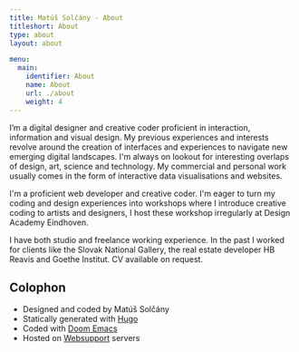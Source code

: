 ```yaml
---
title: Matúš Solčány - About
titleshort: About
type: about
layout: about

menu:
  main:
    identifier: About
    name: About
    url: ./about
    weight: 4
---
```

I’m a digital designer and creative coder proficient in interaction, information and visual design. My previous experiences and interests revolve around the creation of interfaces and experiences to navigate new emerging digital landscapes. I'm always on lookout for interesting overlaps of design, art, science and technology. My commercial and personal work usually comes in the form of interactive data visualisations and websites. 

I'm a proficient web developer and creative coder. I'm eager to turn my coding and design experiences into workshops where I introduce creative coding to artists and designers, I host these workshop irregularly at Design Academy Eindhoven.

I have both studio and freelance working experience. In the past I worked for clients like the Slovak National Gallery, the real estate developer HB Reavis and Goethe Institut. CV available on request.

## Colophon

- Designed and coded by Matúš Solčány
- Statically generated with [Hugo](https://gohugo.io/)
- Coded with [Doom Emacs](https://github.com/hlissner/doom-emacs)
- Hosted on [Websupport](https://www.websupport.sk/) servers

